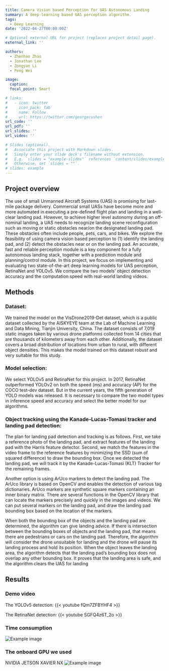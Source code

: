 ```yaml
---
title: Camera Vision based Perception for UAS Autonomous Landing
summary: A deep-learning based UAS perception algorithm.
tags:
  - Deep Learning
date: '2022-04-27T00:00:00Z'

# Optional external URL for project (replaces project detail page).
external_link: ''

authors:
  - Zhenhao Zhao
  - Jonathan Lee
  - Zongyao Li
  - Peng Wei

image:
  caption: 
  focal_point: Smart

# links:
#   - icon: twitter
#     icon_pack: fab
#     name: Follow
#     url: https://twitter.com/georgecushen
url_code: ''
url_pdf: ''
url_slides: ''
url_video: ''

# Slides (optional).
#   Associate this project with Markdown slides.
#   Simply enter your slide deck's filename without extension.
#   E.g. `slides = "example-slides"` references `content/slides/example-slides.md`.
#   Otherwise, set `slides = ""`.
# slides: example
---
```


## Project overview

The use of small Unmanned Aircraft Systems (UAS) is promising for last-mile package delivery. Commercial small
UASs have become more and more automated in executing a pre-defined flight plan and landing in a well-clear landing
pad. However, to achieve higher level autonomy during an off-nominal landing, a UAS needs to recognize landing scene
reconfiguration such as moving or static obstacles near/on the designated landing pad. These obstacles often include
people, pets, cars, and bikes. We explore the feasibility of using camera vision based perception to (1) identify the
landing pad, and (2) detect the obstacles near or on the landing pad. An accurate, fast and reliable perception module is
a key component for a fully autonomous landing stack, together with a prediction module and planning/control module.
In this project, we focus on implementing and evaluating two state-of-the-art deep learning models for UAS perception,
RetinaNet and YOLOv5. We compare the two models’ object detection accuracy and the computation speed with
real-world landing videos. 

## Methods
### Dataset:
We trained the model on the VisDrone2019-Det dataset, which is a public dataset collected by the AISKYEYE
team at the Lab of Machine Learning and Data Mining, Tianjin University, China. The dataset consists of 7,019 static
images taken by various drone platforms collected from 14 cities that are thousands of kilometers away from each other.
Additionally, the dataset covers a broad distribution of locations from urban to rural, with different object densities. This
makes the model trained on this dataset robust and very suitable for this study.


### Model selection:
We select YOLOv5 and RetinaNet for this project. In 2017, RetinaNet outperformed YOLOv2 on both the speed (ms) and accuracy (AP) for the COCO test-dev
dataset. But in the current years, the fifth generation of YOLO models was released. It is necessary to compare the two model
types in inference speed and accuracy and select the better model for our algorithms.


### Object tracking using the Kanade-Lucas-Tomasi tracker and landing pad detection:
The plan for landing pad detection and tracking is as follows. First, we take a reference photo of the landing pad,
and extract features of the landing pad with the Harris feature detector. Second, we match the features in the video
frame to the reference features by minimizing the SSD (sum of squared difference) to draw the bounding box. Once we
detected the landing pad, we will track it by the Kanade-Lucas-Tomasi (KLT) Tracker for the remaining frames.


Another option is using ArUco markers to detect the landing pad. The ArUco library is based on OpenCV
and enables the detection of various tag dictionaries. ArUco markers are synthetic square markers containing an inner
binary matrix. There are several functions in the OpenCV library that can locate the markers precisely and quickly in
the images and videos. We can put several markers on the landing pad, and draw the landing pad bounding box based on
the location of the markers.


When both the bounding box of the objects and the landing pad are determined, the algorithm can give landing
advice. If there is intersection between the bounding boxes of objects and the landing pad, that means there are
pedestrians or cars on the landing pad. Therefore, the algorithm will consider the drone unsuitable for landing and the
drone will pause its landing process and hold its position. When the object leaves the landing area, the algorithm detects
that the landing pad’s bounding box does not overlap any other bounding box. It proves that the landing area is safe, and
the algorithm clears the UAS for landing


## Results

### Demo video
The YOLOv5 detection:
{{< youtube fQm7ZFBYHF4 >}}

The RetinaNet detection:
{{< youtube SGFQ4z6T_2o >}}

### Time consumption
![Example image](/uploads/UAS_project/time_table.png)

### The onboard GPU we used
NVIDIA JETSON XAVIER NX
![Example image](/uploads/UAS_project/onboard_GPU.JPG)
